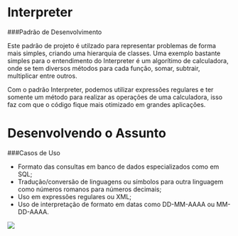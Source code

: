 # Interpreter
###Padrão de Desenvolvimento

Este padrão de projeto é utilzado para representar problemas de forma mais simples, criando uma hierarquia de classes. Uma exemplo bastante simples para o entendimento do Interpreter é um algorítimo de calculadora, onde se tem diversos métodos para cada função, somar, subtrair, multiplicar entre outros.

Com o padrão Interpreter, podemos utilizar expressões regulares e ter somente um método para realizar as operações de uma calculadora, isso faz com que o código fique mais otimizado em grandes aplicações.

# Desenvolvendo o Assunto
###Casos de Uso
- Formato das consultas em banco de dados especializados como em SQL;
- Tradução/conversão de linguagens ou símbolos para outra linguagem como números romanos para números decimais;
- Uso em expressões regulares ou XML;
- Uso de interpretação de formato em datas como DD-MM-AAAA ou MM-DD-AAAA.

![](https://upload.wikimedia.org/wikipedia/commons/5/5c/Interpreter.png)
